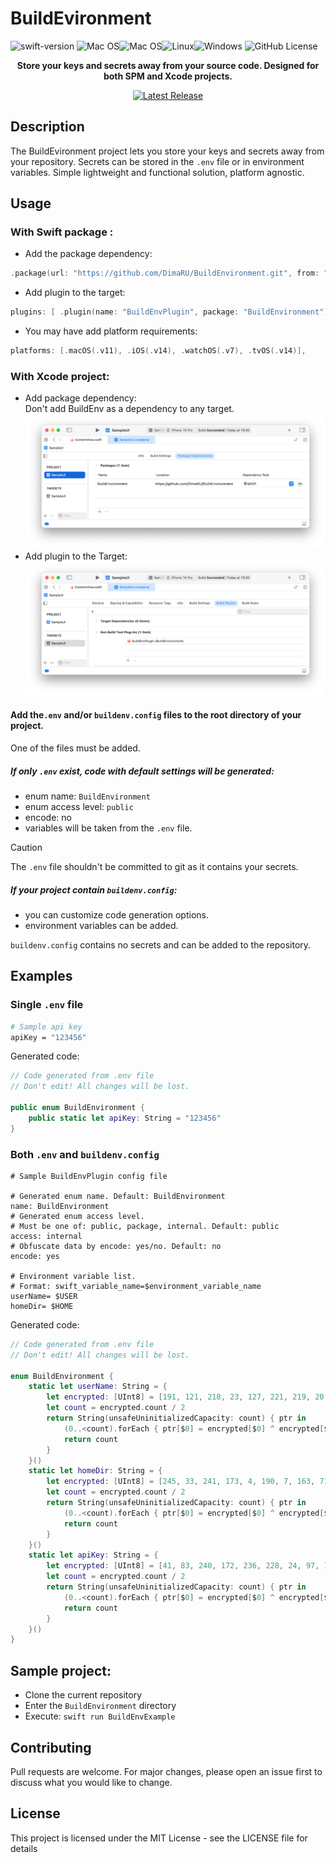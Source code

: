# BuildEvironment

![swift-version](https://img.shields.io/badge/swift-5.8-brightgreen.svg?style=for-the-badge) ![Mac OS](https://img.shields.io/badge/-platform-gray?style=for-the-badge)![Mac OS](https://img.shields.io/badge/mac%20os-000000?style=for-the-badge&logo=Apple&logoColor=F0F0F0)![Linux](https://img.shields.io/badge/Linux-FCC624?style=for-the-badge&logo=linux&logoColor=black)![Windows](https://img.shields.io/badge/Windows-0078D6?style=for-the-badge&logo=windows&logoColor=white) ![GitHub License](https://img.shields.io/github/license/DimaRU/PackageBuildInfo?style=for-the-badge)

<div align="center">
  <p><strong>Store your keys and secrets away from your source code. Designed for both SPM and Xcode projects.</strong></p>
  <a href="https://github.com/DimaRU/BuildEnvironment/releases">
    <img alt="Latest Release" src="https://img.shields.io/github/v/release/DimaRU/BuildEnvironment?sort=semver&style=for-the-badge">
  </a>
</div>


## Description

The BuildEvironment project lets you store your keys and secrets away from your repository. Secrets can be stored in the `.env` file or in environment variables. Simple lightweight and functional solution, platform agnostic.


## Usage

### With Swift package :

- Add the package dependency: 
```swift
.package(url: "https://github.com/DimaRU/BuildEnvironment.git", from: "1.0.0"),
```
- Add plugin to the target:
```swift
plugins: [ .plugin(name: "BuildEnvPlugin", package: "BuildEnvironment") ]
```
- You may have add platform requirements:
```swift
platforms: [.macOS(.v11), .iOS(.v14), .watchOS(.v7), .tvOS(.v14)],
```

### With Xcode project:

- Add package dependency:  
Don't add BuildEnv as a dependency to any target.
![Add package dependency](screenshots/Screenshot-1.png)
- Add plugin to the Target:
![Add plugin to the Target](screenshots/Screenshot-2.png)

#### Add  the`.env`  and/or `buildenv.config` files to the root directory of your project. 

One of the files must be added. 

##### If only `.env` exist, code with default settings will be generated:
- enum name: `BuildEnvironment`
- enum access level: `public`
- encode: no
- variables will be taken from the `.env` file.

> [!caution] 
> The `.env` file shouldn't be committed to git as it contains your secrets. 

##### If your project contain `buildenv.config`:
- you can customize code generation options.
- environment variables can be added.

`buildenv.config` contains no secrets and can be added to the repository.

## Examples

###  Single `.env` file
```bash
# Sample api key
apiKey = "123456"
```
Generated code:

```swift
// Code generated from .env file 
// Don't edit! All changes will be lost.

public enum BuildEnvironment {
    public static let apiKey: String = "123456"
}
```

### Both  `.env` and `buildenv.config`
```
# Sample BuildEnvPlugin config file

# Generated enum name. Default: BuildEnvironment
name: BuildEnvironment
# Generated enum access level.
# Must be one of: public, package, internal. Default: public
access: internal
# Obfuscate data by encode: yes/no. Default: no
encode: yes

# Environment variable list.
# Format: swift_variable_name=$environment_variable_name
userName= $USER
homeDir= $HOME
```
Generated code:

```swift
// Code generated from .env file 
// Don't edit! All changes will be lost.

enum BuildEnvironment {
    static let userName: String = {
        let encrypted: [UInt8] = [191, 121, 218, 23, 127, 221, 219, 20, 179, 99, 13, 164]
        let count = encrypted.count / 2
        return String(unsafeUninitializedCapacity: count) { ptr in
            (0..<count).forEach { ptr[$0] = encrypted[$0] ^ encrypted[$0 + count] }
            return count
        }
    }()
    static let homeDir: String = {
        let encrypted: [UInt8] = [245, 33, 241, 173, 4, 190, 7, 163, 71, 155, 203, 189, 211, 218, 116, 130, 200, 118, 205, 40, 199, 42, 242, 191, 207, 170]
        let count = encrypted.count / 2
        return String(unsafeUninitializedCapacity: count) { ptr in
            (0..<count).forEach { ptr[$0] = encrypted[$0] ^ encrypted[$0 + count] }
            return count
        }
    }()
    static let apiKey: String = {
        let encrypted: [UInt8] = [41, 83, 240, 172, 236, 228, 24, 97, 195, 152, 217, 210]
        let count = encrypted.count / 2
        return String(unsafeUninitializedCapacity: count) { ptr in
            (0..<count).forEach { ptr[$0] = encrypted[$0] ^ encrypted[$0 + count] }
            return count
        }
    }()
}
```

## Sample project:

- Clone the current repository
- Enter the `BuildEnvironment` directory
- Execute: `swift run BuildEnvExample`

## Contributing

Pull requests are welcome. For major changes, please open an issue first to discuss what you would like to change.

## License

This project is licensed under the MIT License - see the LICENSE file for details

